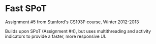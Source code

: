 Fast SPoT
==========

Assignment #5 from Stanford's CS193P course, Winter 2012-2013

Builds upon SPoT (Assignment #4), but uses multithreading and activity indicators to provide a faster, more responsive UI.
